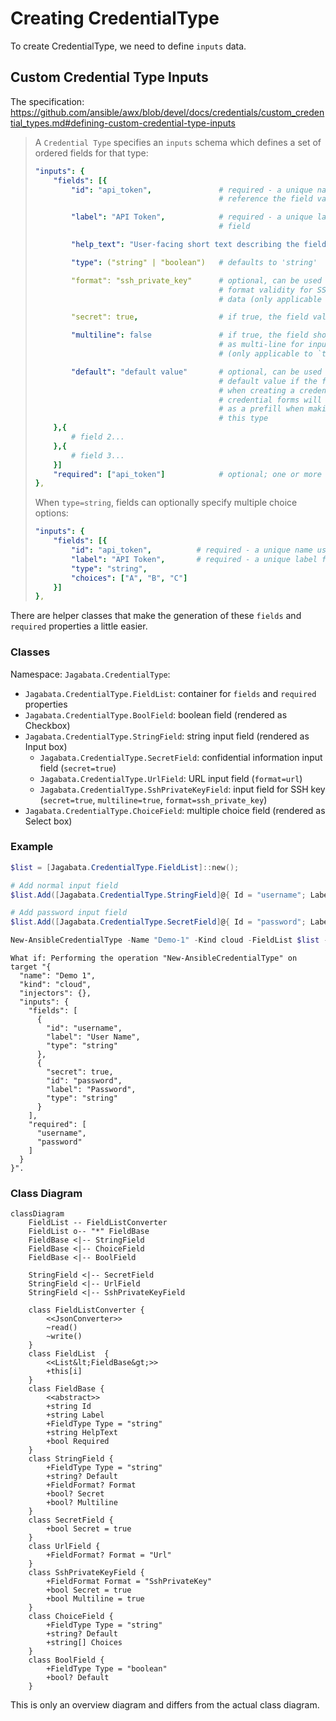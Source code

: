 # Creating CredentialType

To create CredentialType, we need to define `inputs` data.

## Custom Credential Type Inputs

The specification: https://github.com/ansible/awx/blob/devel/docs/credentials/custom_credential_types.md#defining-custom-credential-type-inputs

> A `Credential Type` specifies an `inputs` schema which defines a set of ordered fields for that type:
> ```yaml
> "inputs": {
>     "fields": [{
>         "id": "api_token",               # required - a unique name used to
>                                          # reference the field value
> 
>         "label": "API Token",            # required - a unique label for the
>                                          # field
> 
>         "help_text": "User-facing short text describing the field.",
> 
>         "type": ("string" | "boolean")   # defaults to 'string'
> 
>         "format": "ssh_private_key"      # optional, can be used to enforce data
>                                          # format validity for SSH private key
>                                          # data (only applicable to `type=string`)
> 
>         "secret": true,                  # if true, the field value will be encrypted
> 
>         "multiline": false               # if true, the field should be rendered
>                                          # as multi-line for input entry
>                                          # (only applicable to `type=string`)
> 
>         "default": "default value"       # optional, can be used to provide a
>                                          # default value if the field is left empty;
>                                          # when creating a credential of this type,
>                                          # credential forms will use this value
>                                          # as a prefill when making credentials of
>                                          # this type
>     },{
>         # field 2...
>     },{
>         # field 3...
>     }]
>     "required": ["api_token"]            # optional; one or more fields can be marked as required
> },
> ```
> When `type=string`, fields can optionally specify multiple choice options:
> ```yaml
> "inputs": {
>     "fields": [{
>         "id": "api_token",          # required - a unique name used to reference the field value
>         "label": "API Token",       # required - a unique label for the field
>         "type": "string",
>         "choices": ["A", "B", "C"]
>     }]
> },
> ```

There are helper classes that make the generation of these `fields` and `required` properties a little easier.

### Classes
Namespace: `Jagabata.CredentialType`:
- `Jagabata.CredentialType.FieldList`: container for `fields` and `required` properties
- `Jagabata.CredentialType.BoolField`: boolean field (rendered as Checkbox)
- `Jagabata.CredentialType.StringField`: string input field (rendered as Input box)
  - `Jagabata.CredentialType.SecretField`: confidential information input field (`secret=true`)
  - `Jagabata.CredentialType.UrlField`: URL input field (`format=url`)
  - `Jagabata.CredentialType.SshPrivateKeyField`: input field for SSH key (`secret=true`, `multiline=true`, `format=ssh_private_key`)
- `Jagabata.CredentialType.ChoiceField`: multiple choice field (rendered as Select box)

### Example
```powershell
$list = [Jagabata.CredentialType.FieldList]::new();

# Add normal input field
$list.Add([Jagabata.CredentialType.StringField]@{ Id = "username"; Label = "User Name"; Required = $true })

# Add password input field
$list.Add([Jagabata.CredentialType.SecretField]@{ Id = "password"; Label = "Password"; Required = $true })

New-AnsibleCredentialType -Name "Demo-1" -Kind cloud -FieldList $list -WhatIf
```

```Output
What if: Performing the operation "New-AnsibleCredentialType" on target "{
  "name": "Demo 1",
  "kind": "cloud",
  "injectors": {},
  "inputs": {
    "fields": [
      {
        "id": "username",
        "label": "User Name",
        "type": "string"
      },
      {
        "secret": true,
        "id": "password",
        "label": "Password",
        "type": "string"
      }
    ],
    "required": [
      "username",
      "password"
    ]
  }
}".
```

### Class Diagram

```mermaid
classDiagram
    FieldList -- FieldListConverter
    FieldList o-- "*" FieldBase
    FieldBase <|-- StringField
    FieldBase <|-- ChoiceField
    FieldBase <|-- BoolField

    StringField <|-- SecretField
    StringField <|-- UrlField
    StringField <|-- SshPrivateKeyField

    class FieldListConverter {
        <<JsonConverter>>
        ~read()
        ~write()
    }
    class FieldList  {
        <<List&lt;FieldBase&gt;>>
        +this[i]
    }
    class FieldBase {
        <<abstract>>
        +string Id
        +string Label
        +FieldType Type = "string"
        +string HelpText
        +bool Required
    }
    class StringField {
        +FieldType Type = "string"
        +string? Default
        +FieldFormat? Format
        +bool? Secret
        +bool? Multiline
    }
    class SecretField {
        +bool Secret = true
    }
    class UrlField {
        +FieldFormat? Format = "Url"
    }
    class SshPrivateKeyField {
        +FieldFormat Format = "SshPrivateKey"
        +bool Secret = true
        +bool Multiline = true
    }
    class ChoiceField {
        +FieldType Type = "string"
        +string? Default
        +string[] Choices
    }
    class BoolField {
        +FieldType Type = "boolean"
        +bool? Default
    }

```
This is only an overview diagram and differs from the actual class diagram.
